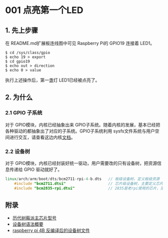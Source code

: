 # 001 点亮第一个LED

## 1. 先上步骤

在 README.md扩展板连线图中可见 Raspberry Pi的 GPIO19 连接着 LED1。

```console
$ cd /sys/class/gpio
$ echo 19 > export
$ cd gpio19
$ echo out > direction
$ echo 0 > value 
```

执行上述操作后，第一盏灯 LED1已经被点亮了。

## 2. 为什么
### 2.1 GPIO 子系统

对于 GPIO模块，内核已经抽象出来 GPIO子系统。随着内核的发展，基本已经把各种驱动的都抽象出了对应的子系统。GPIO子系统利用 sysfs文件系统与用户空间进行交互，请查看这边内核[文档](https://github.com/torvalds/linux/blob/master/Documentation/admin-guide/gpio/sysfs.rst)。

### 2.2 设备树

对于 GPIO模块，内核已经封装好统一驱动，用户需要改的只有设备树，把资源信息传递给 GPIO 驱动就好了。

```cpp
linux/arch/arm/boot/dts/bcm2711-rpi-4-b.dts   // 板级设备树，定义板级资源
	#include "bcm2711.dtsi"                   // 芯片级设备树，主要定义芯片上控制器
	#include "bcm2835-rpi.dtsi"               // 2835是老rpi使用的芯片，见附录
```

## 附录
* [历代树莓派主芯片型号](https://www.raspberrypi.org/documentation/computers/processors.html)
* [设备树语法概要](../Documents/000_device_tree_syntax.md)
* [raspberry pi 4B 反编译后的设备树文件](../Reference/rpi_4b.dts)
